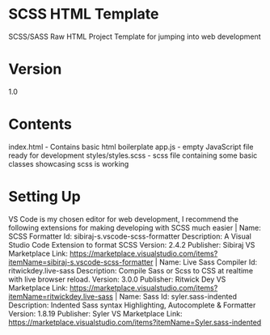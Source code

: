 # SCSS HTML Template

SCSS/SASS Raw HTML Project Template for jumping into web development

# Version

1.0

# Contents

index.html - Contains basic html boilerplate
app.js - empty JavaScript file ready for development
styles/styles.scss - scss file containing some basic classes showcasing scss is working

# Setting Up
VS Code is my chosen editor for web development, I recommend the following extensions for making developing with SCSS much easier
| 
Name: SCSS Formatter
Id: sibiraj-s.vscode-scss-formatter
Description: A Visual Studio Code Extension to format SCSS
Version: 2.4.2
Publisher: Sibiraj
VS Marketplace Link: https://marketplace.visualstudio.com/items?itemName=sibiraj-s.vscode-scss-formatter |
Name: Live Sass Compiler
Id: ritwickdey.live-sass
Description: Compile Sass or Scss to CSS at realtime with live browser reload.
Version: 3.0.0
Publisher: Ritwick Dey
VS Marketplace Link: https://marketplace.visualstudio.com/items?itemName=ritwickdey.live-sass |
Name: Sass
Id: syler.sass-indented
Description: Indented Sass syntax Highlighting, Autocomplete & Formatter
Version: 1.8.19
Publisher: Syler
VS Marketplace Link: https://marketplace.visualstudio.com/items?itemName=Syler.sass-indented